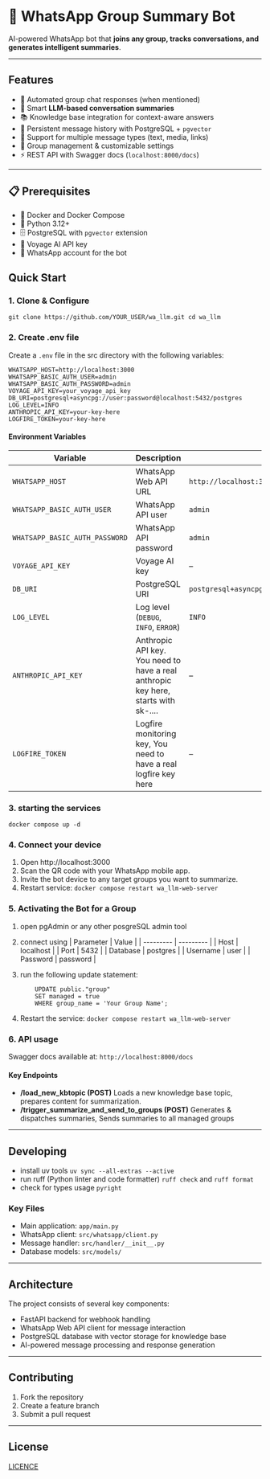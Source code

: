 # 📱 WhatsApp Group Summary Bot

AI-powered WhatsApp bot that **joins any group, tracks conversations, and generates intelligent summaries**.  

---

## Features
- 🤖 Automated group chat responses (when mentioned)
- 📝 Smart **LLM-based conversation summaries**
- 📚 Knowledge base integration for context-aware answers
- 📂 Persistent message history with PostgreSQL + `pgvector`
- 🔗 Support for multiple message types (text, media, links)
- 👥 Group management & customizable settings
- ⚡ REST API with Swagger docs (`localhost:8000/docs`)

---

## 📋 Prerequisites

- 🐳 Docker and Docker Compose  
- 🐍 Python 3.12+  
- 🗄️ PostgreSQL with `pgvector` extension  
- 🔑 Voyage AI API key  
- 📲 WhatsApp account for the bot 


## Quick Start

### 1. Clone & Configure

`git clone https://github.com/YOUR_USER/wa_llm.git
cd wa_llm`

### 2. Create .env file

Create a `.env` file in the src directory with the following variables:

```env
WHATSAPP_HOST=http://localhost:3000
WHATSAPP_BASIC_AUTH_USER=admin
WHATSAPP_BASIC_AUTH_PASSWORD=admin
VOYAGE_API_KEY=your_voyage_api_key
DB_URI=postgresql+asyncpg://user:password@localhost:5432/postgres
LOG_LEVEL=INFO
ANTHROPIC_API_KEY=your-key-here  
LOGFIRE_TOKEN=your-key-here 
```

#### Environment Variables

| Variable                       | Description                          | Default                                                      |
| ------------------------------ | ------------------------------------ | ------------------------------------------------------------ |
| `WHATSAPP_HOST`                | WhatsApp Web API URL                 | `http://localhost:3000`                                      |
| `WHATSAPP_BASIC_AUTH_USER`     | WhatsApp API user                    | `admin`                                                      |
| `WHATSAPP_BASIC_AUTH_PASSWORD` | WhatsApp API password                | `admin`                                                      |
| `VOYAGE_API_KEY`               | Voyage AI key                        | –                                                            |
| `DB_URI`                       | PostgreSQL URI                       | `postgresql+asyncpg://user:password@localhost:5432/postgres` |
| `LOG_LEVEL`                    | Log level (`DEBUG`, `INFO`, `ERROR`) | `INFO`                                                       |
| `ANTHROPIC_API_KEY`            | Anthropic API key. You need to have a real anthropic key here, starts with sk-....                    | –                                                            |
| `LOGFIRE_TOKEN`                | Logfire monitoring key, You need to have a real logfire key here               | –                                                            |


### 3. starting the services
```docker compose up -d```

### 4. Connect your device
1. Open http://localhost:3000
2. Scan the QR code with your WhatsApp mobile app.
3. Invite the bot device to any target groups you want to summarize. 
4. Restart service: `docker compose restart wa_llm-web-server`

### 5. Activating the Bot for a Group
1. open pgAdmin or any other posgreSQL admin tool
2. connect using 
    | Parameter | Value     |
    | --------- | --------- |
    | Host      | localhost |
    | Port      | 5432      |
    | Database  | postgres  |
    | Username  | user      |
    | Password  | password  |

3. run the following update statement:  

    ```
        UPDATE public."group"
        SET managed = true
        WHERE group_name = 'Your Group Name';
    ```

4. Restart the service: `docker compose restart wa_llm-web-server`

### 6. API usage 
Swagger docs available at: `http://localhost:8000/docs`

#### Key Endpoints
* <b>/load_new_kbtopic (POST)</b> Loads a new knowledge base topic, prepares content for summarization.
* <b>/trigger_summarize_and_send_to_groups (POST)</b> Generates & dispatches summaries, Sends summaries to all managed groups

---
## Developing
* install uv tools `uv sync --all-extras --active`
* run ruff (Python linter and code formatter) `ruff check` and `ruff format`
* check for types usage `pyright`

### Key Files

- Main application: `app/main.py`
- WhatsApp client: `src/whatsapp/client.py`
- Message handler: `src/handler/__init__.py`
- Database models: `src/models/`

---

## Architecture

The project consists of several key components:

- FastAPI backend for webhook handling
- WhatsApp Web API client for message interaction
- PostgreSQL database with vector storage for knowledge base
- AI-powered message processing and response generation

---
## Contributing
1. Fork the repository
2. Create a feature branch
3. Submit a pull request

---
## License
[LICENCE](CODE_OF_CONDUCT.md)
